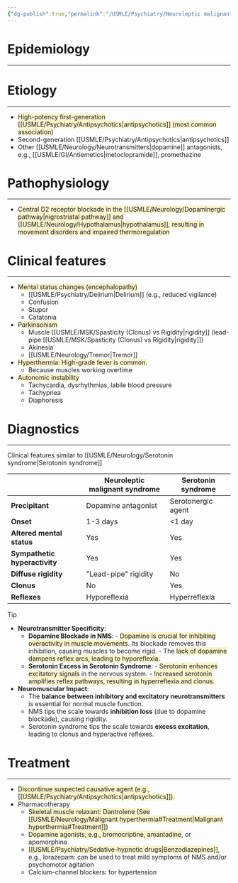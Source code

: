```yaml
---
{"dg-publish":true,"permalink":"/USMLE/Psychiatry/Neuroleptic malignant syndrome/"}
---
```


# Epidemiology
---


# Etiology
---
- <span style="background:rgba(240, 200, 0, 0.2)">High-potency first-generation [[USMLE/Psychiatry/Antipsychotics\|antipsychotics]] (most common association)</span>
- Second-generation [[USMLE/Psychiatry/Antipsychotics\|antipsychotics]]
- Other [[USMLE/Neurology/Neurotransmitters\|dopamine]] antagonists, e.g., [[USMLE/GI/Antiemetics\|metoclopramide]], promethazine

# Pathophysiology
---
- <span style="background:rgba(240, 200, 0, 0.2)">Central D2 receptor blockade in the [[USMLE/Neurology/Dopaminergic pathway\|nigrostriatal pathway]] and [[USMLE/Neurology/Hypothalamus\|hypothalamus]], resulting in movement disorders and impaired thermoregulation</span>

# Clinical features
---
- <span style="background:rgba(240, 200, 0, 0.2)">Mental status changes (encephalopathy)</span>
	- [[USMLE/Psychiatry/Delirium\|Delirium]] (e.g., reduced vigilance)
	- Confusion
	- Stupor
	- Catatonia
- <span style="background:rgba(240, 200, 0, 0.2)">Parkinsonism</span>
	- Muscle [[USMLE/MSK/Spasticity (Clonus) vs Rigidity\|rigidity]] (lead-pipe [[USMLE/MSK/Spasticity (Clonus) vs Rigidity\|rigidity]])
	- Akinesia
	- [[USMLE/Neurology/Tremor\|Tremor]]
- <span style="background:rgba(240, 200, 0, 0.2)">Hyperthermia: High-grade fever is common.</span>
	- Because muscles working overtime
- <span style="background:rgba(240, 200, 0, 0.2)">Autonomic instability</span>
	- Tachycardia, dysrhythmias, labile blood pressure
	- Tachypnea
	- Diaphoresis

# Diagnostics
---
Clinical features similar to [[USMLE/Neurology/Serotonin syndrome\|Serotonin syndrome]]

|                       | Neuroleptic malignant syndrome               | Serotonin syndrome                          |
|-----------------------|---------------------------------------------|---------------------------------------------|
| **Precipitant**       | Dopamine antagonist                         | Serotonergic agent                          |
| **Onset**             | 1-3 days                                    | <1 day                                      |
| **Altered mental status** | Yes                                    | Yes                                         |
| **Sympathetic hyperactivity** | Yes                                  | Yes                                         |
| **Diffuse rigidity**  | "Lead-pipe" rigidity                       | No                                          |
| **Clonus**            | No                                          | Yes                                         |
| **Reflexes**          | Hyporeflexia                                | Hyperreflexia                               |

>[!tip] 
>- **Neurotransmitter Specificity**:
>	- **Dopamine Blockade in NMS**:
> 		   - <span style="background:rgba(240, 200, 0, 0.2)">Dopamine is crucial for inhibiting overactivity in muscle movements</span>. Its blockade removes this inhibition, causing muscles to become rigid.
> 		   - The <span style="background:rgba(240, 200, 0, 0.2)">lack of dopamine dampens reflex arcs, leading to hyporeflexia.</span>
>	- **Serotonin Excess in Serotonin Syndrome**:
> 		   - <span style="background:rgba(240, 200, 0, 0.2)">Serotonin enhances excitatory signals</span> in the nervous system.
> 		   - <span style="background:rgba(240, 200, 0, 0.2)">Increased serotonin amplifies reflex pathways, resulting in hyperreflexia and clonus.</span>
>- **Neuromuscular Impact**:
>	- The **balance between inhibitory and excitatory neurotransmitters** is essential for normal muscle function.
>	- NMS tips the scale towards **inhibition loss** (due to dopamine blockade), causing rigidity.
>	- Serotonin syndrome tips the scale towards **excess excitation**, leading to clonus and hyperactive reflexes.

# Treatment
---
- <span style="background:rgba(240, 200, 0, 0.2)">Discontinue suspected causative agent (e.g., [[USMLE/Psychiatry/Antipsychotics\|antipsychotics]]).</span>
- Pharmacotherapy 
	- <span style="background:rgba(240, 200, 0, 0.2)">Skeletal muscle relaxant: Dantrolene (See [[USMLE/Neurology/Malignant hyperthermia#Treatment\|Malignant hyperthermia#Treatment]])</span>
	- <span style="background:rgba(240, 200, 0, 0.2)">Dopamine agonists, e.g., bromocriptine, amantadine</span>, or apomorphine
	- <span style="background:rgba(240, 200, 0, 0.2)">[[USMLE/Psychiatry/Sedative-hypnotic drugs\|Benzodiazepines]]</span>, e.g., lorazepam: can be used to treat mild symptoms of NMS and/or psychomotor agitation
	- Calcium-channel blockers: for hypertension
